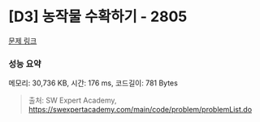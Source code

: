 # [D3] 농작물 수확하기 - 2805 

[문제 링크](https://swexpertacademy.com/main/code/problem/problemDetail.do?contestProbId=AV7GLXqKAWYDFAXB) 

### 성능 요약

메모리: 30,736 KB, 시간: 176 ms, 코드길이: 781 Bytes



> 출처: SW Expert Academy, https://swexpertacademy.com/main/code/problem/problemList.do